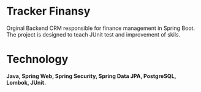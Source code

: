 # Tracker Finansy
Orginal Backend CRM responsible for finance management in Spring Boot.
The project is designed to teach JUnit test and improvement of skils.


# Technology
**Java,
Spring Web,
Spring Security,
Spring Data JPA,
PostgreSQL,
Lombok,
JUnit.**
